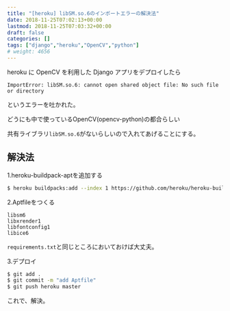 ```yaml
---
title: "[heroku] libSM.so.6のインポートエラーの解決法"
date: 2018-11-25T07:02:13+00:00
lastmod: 2018-11-25T07:03:32+00:00
draft: false
categories: []
tags: ["django","heroku","OpenCV","python"]
# weight: 4656
---
```

heroku に OpenCV を利用した Django アプリをデプロイしたら
```
ImportError: libSM.so.6: cannot open shared object file: No such file or directory
```

というエラーを吐かれた。  

どうにも中で使っているOpenCV(opencv-python)の都合らしい

共有ライブラリ`libSM.so.6`がないらしいので入れてあげることにする。  

## 解決法

1.heroku-buildpack-aptを追加する  

```bash
$ heroku buildpacks:add --index 1 https://github.com/heroku/heroku-buildpack-apt
```

2.Aptfileをつくる  

```
libsm6
libxrender1
libfontconfig1
libice6
```

`requirements.txt`と同じところにおいておけば大丈夫。  

3.デプロイ  

```bash
$ git add .
$ git commit -m "add Aptfile"
$ git push heroku master
```

これで、解決。
